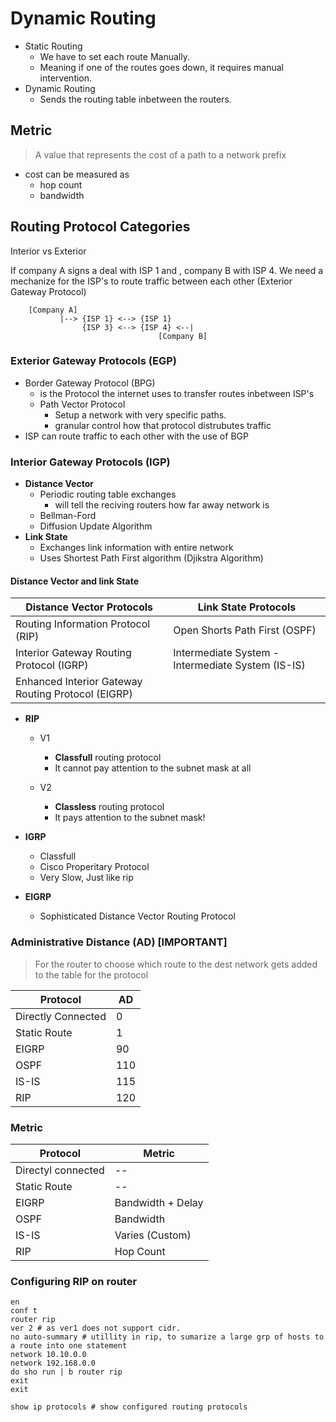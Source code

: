 # Dynamic Routing

* Static Routing
	* We have to set each route Manually.
	* Meaning if one of the routes goes down, it requires manual intervention.
* Dynamic Routing
	* Sends the routing table inbetween the routers.

## Metric
> A value that represents the cost of a path to a network prefix

* cost can be measured as
	* hop count
	* bandwidth


## Routing Protocol Categories

Interior vs Exterior

If company A signs a deal with ISP 1 and , company B with ISP 4.
We need a mechanize for the ISP's to route traffic between each other (Exterior Gateway Protocol)

```
	[Company A]
		   |--> {ISP 1} <--> {ISP 1}
				{ISP 3} <--> {ISP 4} <--|
								 [Company B]
```

### Exterior Gateway Protocols (EGP)
* Border Gateway Protocol (BPG)
	* is the Protocol the internet uses to transfer routes inbetween ISP's
	* Path Vector Protocol
		* Setup a network with very specific paths.
		* granular control how that protocol distrubutes traffic
* ISP can route traffic to each other with the use of BGP


### Interior Gateway Protocols (IGP)
* **Distance Vector**
	* Periodic routing table exchanges
		* will tell the reciving routers how far away network is
	* Bellman-Ford
	* Diffusion Update Algorithm
* **Link State**
	* Exchanges link information with entire network
	* Uses Shortest Path First algorithm (Djikstra Algorithm)


#### Distance Vector and link State

| Distance Vector Protocols                          | Link State Protocols                              |
| -------------------------------------------------- | ------------------------------------------------- |
| Routing Information Protocol (RIP)                 | Open Shorts Path First (OSPF)                     |
| Interior Gateway Routing Protocol (IGRP)           | Intermediate System - Intermediate System (IS-IS) |
| Enhanced Interior Gateway Routing Protocol (EIGRP) |                                                   |

* **RIP**
	* V1
		* **Classfull** routing protocol
		* It cannot pay attention to the subnet mask at all

	* V2
		* **Classless** routing protocol
		* It pays attention to the subnet mask!

* **IGRP**
	* Classfull
	* Cisco Properitary Protocol
	* Very Slow, Just like rip

* **EIGRP**
	* Sophisticated Distance Vector Routing Protocol

### Administrative Distance (AD) **[IMPORTANT]**
> For the router to choose which route to the dest network gets added to the table for the protocol

| Protocol           | AD  |
| ------------------ | --- |
| Directly Connected | 0   |
| Static Route       | 1   |
| EIGRP              | 90  |
| OSPF               | 110 |
| IS-IS              | 115 |
| RIP                | 120 |

### Metric
>

| Protocol           | Metric            |
| ------------------ | ----------------- |
| Directyl connected | --                |
| Static Route       | --                |
| EIGRP              | Bandwidth + Delay |
| OSPF               | Bandwidth         |
| IS-IS              | Varies (Custom)   |
| RIP                | Hop Count         |

### Configuring RIP on router
```
en
conf t
router rip
ver 2 # as ver1 does not support cidr.
no auto-summary # utillity in rip, to sumarize a large grp of hosts to a route into one statement
network 10.10.0.0
network 192.168.0.0
do sho run | b router rip
exit
exit

show ip protocols # show configured routing protocols

```